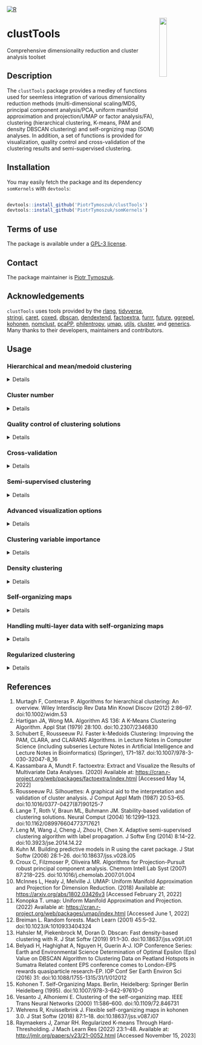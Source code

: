 [![R](https://github.com/PiotrTymoszuk/clustTools/actions/workflows/r.yml/badge.svg)](https://github.com/PiotrTymoszuk/clustTools/actions/workflows/r.yml)

<img src="https://github.com/PiotrTymoszuk/clustTools/assets/80723424/fcf39384-39f7-43f8-a396-b546a3218398" width="20%" height="20%" align = "right">

# clustTools
Comprehensive dimensionality reduction and cluster analysis toolset

## Description

The `clustTools` package provides a medley of functions used for seemless integration of various dimensionality reduction methods (multi-dimensional scaling/MDS, principal component analysis/PCA, uniform manifold approximation and projection/UMAP or factor analysis/FA), clustering (hierarchical clustering, K-means, PAM and density DBSCAN clustering) and self-orgnizing map (SOM) analyses. In addition, a set of functions is provided for visualization, quality control and cross-validation of the clustering results and semi-supervised clustering.

## Installation

You may easily fetch the package and its dependency `somKernels` with `devtools`: 

```r

devtools::install_github('PiotrTymoszuk/clustTools')
devtools::install_github('PiotrTymoszuk/somKernels')

```
## Terms of use

The package is available under a [GPL-3 license](https://github.com/PiotrTymoszuk/clustTools/blob/main/LICENSE).

## Contact

The package maintainer is [Piotr Tymoszuk](mailto:piotr.s.tymoszuk@gmail.com).

## Acknowledgements

`clustTools` uses tools provided by the [rlang](https://rlang.r-lib.org/), [tidyverse](https://www.tidyverse.org/), [stringi](https://stringi.gagolewski.com/), [caret](https://topepo.github.io/caret/), [coxed](https://cran.r-project.org/web/packages/coxed/index.html), [dbscan](https://cran.r-project.org/web/packages/dbscan/index.html), [dendextend](https://github.com/talgalili/dendextend), [factoextra](https://cran.r-project.org/web/packages/factoextra/index.html), [furrr](https://furrr.futureverse.org/), [future](https://future.futureverse.org/), [ggrepel](https://ggrepel.slowkow.com/), [kohonen](https://cran.r-project.org/web/packages/kohonen/index.html), [nomclust](https://cran.r-project.org/web/packages/nomclust/index.html), [pcaPP](https://github.com/cran/pcaPP), [philentropy](https://github.com/drostlab/philentropy), [umap](https://github.com/tkonopka/umap), [utils](https://stat.ethz.ch/R-manual/R-devel/library/utils/html/00Index.html), [cluster](https://cran.r-project.org/web/packages/cluster/index.html), and [generics](https://github.com/r-lib/generics). Many thanks to their developers, maintainers and contributors.


## Usage

### Hierarchical and mean/medoid clustering

<details>

`clustTools` represents a one-stop shop for construction, diagnostic and validation of clustering solutions, which are scattered between many excellent R packages. Let's take a look at its basic functionalities by semi-supervised clustering of the `biopsy` data set included in the R's `MASS` package. This portion of data stores results of a clinical study on breast lesion biopsies, which are classified as benign or malignant based on 9 morphological and cytological variables assessed by a pathologist on a 1 - 10 scale each. The `biopsy` data set will be split into a training and test portion. I'll use the training portion for choice of the best performing clustering algorithm and cluster number. The test portion will be used for the final validation of the clustering results. The algorithms of interest are Ward's hierarchical clustering (internally implemented by `stats`), kmeans (`stats` package) and PAM (partitioning around medoids, package `cluster`). 

```r

  ## data source, the loading order matters
  ## load MASS as the first package

  library(MASS)

  library(tidyverse)
  library(clustTools)
  library(somKernels)

  ## patchwork package for plot panels

  library(patchwork)

  ## the MASS biopsy data set.
  ## Including only complete cases in the analysis
  ## The ID is not unique, since multiple samples
  ## are available for the same patient, so I'm redefining it
  ## no scaling of the clustering features V1 - V9, they are
  ## on the same scale

  my_biopsy <- biopsy %>%
    filter(complete.cases(.)) %>%
    mutate(observation = paste0('obs_', 1:nrow(.)),
           ID = paste(observation, ID, sep = '_')) %>%
    as_tibble

```

```r

> my_biopsy
# A tibble: 683 × 12
   ID                V1    V2    V3    V4    V5    V6    V7    V8    V9 class     observation
   <chr>          <int> <int> <int> <int> <int> <int> <int> <int> <int> <fct>     <chr>      
 1 obs_1_1000025      5     1     1     1     2     1     3     1     1 benign    obs_1      
 2 obs_2_1002945      5     4     4     5     7    10     3     2     1 benign    obs_2      
 3 obs_3_1015425      3     1     1     1     2     2     3     1     1 benign    obs_3      
 4 obs_4_1016277      6     8     8     1     3     4     3     7     1 benign    obs_4      
 5 obs_5_1017023      4     1     1     3     2     1     3     1     1 benign    obs_5      
 6 obs_6_1017122      8    10    10     8     7    10     9     7     1 malignant obs_6      
 7 obs_7_1018099      1     1     1     1     2    10     3     1     1 benign    obs_7      
 8 obs_8_1018561      2     1     2     1     2     1     3     1     1 benign    obs_8      
 9 obs_9_1033078      2     1     1     1     2     1     1     1     5 benign    obs_9      
10 obs_10_1033078     4     2     1     1     2     1     2     1     1 benign    obs_10     
# … with 673 more rows
# ℹ Use `print(n = ...)` to see more rows

```

```r

  ## training portion: a random subset of 383 observations
  ## the rest will be used for validation ('hold-out')

  set.seed(1234)

  train_ids <- sample(1:nrow(my_biopsy),
                      size = 383,
                      replace = FALSE)

  biopsy_lst <-
    list(train = my_biopsy[train_ids, ],
         test = my_biopsy[-train_ids, ]) %>%
    map(column_to_rownames, 'ID') %>%
    map(select, starts_with('V'))

```
I'm checking first the clustering tendency of the training and test data subsets with the [Hopkins statistic](https://en.wikipedia.org/wiki/Hopkins_statistic) computed with the `get_clust_tendency()` function implemented in the package `factoextra`. Of note, Hopkins statistic ranges from 0 (completely homogenous distribution) to 1 (highly clustered distribution). Values around 0.5 indicate a random normal-like ditribution. With the Hopkins statistic values of approximately 0.7, the `biopsy` data set demonstrates a weak-to-moderate clustering tendency:

```r

biopsy_clust_tendency <- biopsy_lst %>% 
    map(get_clust_tendency, 
        n = 200)
```
```r
> biopsy_clust_tendency$train$hopkins_stat
[1] 0.7148951
> biopsy_clust_tendency$test$hopkins_stat
[1] 0.7307125
```

I'm using the `clustTools` functions `hcluster()` and `kcluster()` to cluster the training portion of the data set with hierarchical clusetring, kmeans and PAM. I'm also testing two distance measures: Euclidean and cosine. The initially guessed cluster number is set to `k = 2` as expected for the data set containing two types of samples. Importantly, those clustering functions take numeric data frames or matrices as the first argument and return objects of `clust_analysis` class, which can be, irrespective of the clustering algorithm, subjected to consistent quality control and validation.

```r

  clust_objects <- list()

  ## Ward's hierarchical clustering

  clust_objects$hcl_euclidean <-
    hcluster(data = biopsy_lst$train,
             distance_method = 'euclidean',
             k = 2,
             hc_method = 'ward.D2')

  clust_objects$hcl_cosine <-
    hcluster(data = biopsy_lst$train,
             distance_method = 'cosine',
             k = 2,
             hc_method = 'ward.D2')

  ## kmeans

  clust_objects$kmeans_euclidean <-
    kcluster(data = biopsy_lst$train,
             distance_method = 'euclidean',
             k = 2,
             clust_fun = 'kmeans')

  clust_objects$kmeans_cosine <-
    kcluster(data = biopsy_lst$train,
             distance_method = 'cosine',
             k = 2,
             clust_fun = 'kmeans')

  ## PAM

  clust_objects$pam_euclidean <-
    kcluster(data = biopsy_lst$train,
             distance_method = 'euclidean',
             k = 2,
             clust_fun = 'pam')

  clust_objects$pam_cosine <-
    kcluster(data = biopsy_lst$train,
             distance_method = 'cosine',
             k = 2,
             clust_fun = 'pam')

```

```r

> clust_objects$pam_cosine
Clustering analysis with PAM and cosine distance method.
Cluster assignment:
# A tibble: 383 × 2
   observation     clust_id
   <chr>           <fct>   
 1 obs_284_601265  1       
 2 obs_101_1167471 1       
 3 obs_623_1277792 1       
 4 obs_645_1339781 2       
 5 obs_400_1238948 2       
 6 obs_98_1166630  2       
 7 obs_103_1168736 2       
 8 obs_602_1042252 1       
 9 obs_326_806423  2       
10 obs_79_1137156  1       
# … with 373 more rows
# ℹ Use `print(n = ...)` to see more rows

```
The `clust_analysis` object bundles the clustering data (called by `model.frame()`), distance matrix (`dist()`), a data frame with the cluster assignment (`extract(type = 'assignment')`) and other internal elements allowing for re-fitting of the clustering structure:

```r

> head(model.frame(clust_objects$pam_cosine))
                V1 V2 V3 V4 V5 V6 V7 V8 V9
obs_284_601265  10  4  4  6  2 10  2  3  1
obs_101_1167471  4  1  2  1  2  1  3  1  1
obs_623_1277792  4  1  1  1  2  1  1  1  1
obs_645_1339781  1  1  1  1  2  1  2  1  1
obs_400_1238948  8  5  6  2  3 10  6  6  1
obs_98_1166630   7  5  6 10  5 10  7  9  4

> as.matrix(dist(clust_objects$pam_cosine))[1:5, 1:5]
                obs_284_601265 obs_101_1167471 obs_623_1277792 obs_645_1339781 obs_400_1238948
obs_284_601265      0.00000000      0.21342699      0.15789388       0.2976895      0.08462418
obs_101_1167471     0.21342699      0.00000000      0.06341419       0.1204068      0.15371658
obs_623_1277792     0.15789388      0.06341419      0.00000000       0.2049536      0.19244959
obs_645_1339781     0.29768946      0.12040679      0.20495361       0.0000000      0.18009751
obs_400_1238948     0.08462418      0.15371658      0.19244959       0.1800975      0.00000000

> extract(clust_objects$pam_cosine, type = 'assignment')
# A tibble: 383 × 2
   observation     clust_id
   <chr>           <fct>   
 1 obs_284_601265  1       
 2 obs_101_1167471 1       
 3 obs_623_1277792 1       
 4 obs_645_1339781 2       
 5 obs_400_1238948 2       
 6 obs_98_1166630  2       
 7 obs_103_1168736 2       
 8 obs_602_1042252 1       
 9 obs_326_806423  2       
10 obs_79_1137156  1       
# … with 373 more rows
# ℹ Use `print(n = ...)` to see more rows

```
</details>

### Cluster number

<details>

The package offers a visual helper for verifying the initial cluster number guess. By calling `plot(type = 'diagnostic')` for a `clust_analysis` object, plots of dendrograms (hierarchical clustering only), within-cluster sum of squares and mean silhouette statistic values for clustering structures with varying cluster numbers can retrieved. All plots generated with the package's tools are `ggplot` graphical objects and can be easily customized by the user:

```r

  ## plot(type = 'diagnostic') returns
  ## a list of diagnostic plots for determination
  ## of the optimal cluster number
  
  cl_number_plots <- clust_objects %>% 
    map(plot, 
        type = 'diagnostic') %>% 
    map(map, 
        ~.x + 
          theme(plot.tag.position = 'bottom'))

```

```r
## for hierarchical clustering dendrograms are available

> cl_number_plots$hcl_euclidean$dendrogram

```
![image](https://github.com/PiotrTymoszuk/clustTools/assets/80723424/b5086ac2-06fd-4256-948a-4dcba8367cc7)

```r
## within-cluster sum of squares and mean silhouette plots
## are generated for most algorithms

> cl_number_plots$pam_euclidean$wss + cl_number_plots$pam_euclidean$silhouette
```
![image](https://github.com/PiotrTymoszuk/clustTools/assets/80723424/c4fee14a-00d9-4062-b4ba-31bb9c662feb)

As indicated by the two main branches of the dendrogram, the bend of the within-cluster sum of square curve, and the peak of the mean [silhouette statistic](https://en.wikipedia.org/wiki/Silhouette_(clustering)), the two-cluster solution seem resonable.

</details>

### Quality control of clustering solutions

<details>

The package offers basically two numeric measures of cluster quality:

* [silhouette statistic](https://en.wikipedia.org/wiki/Silhouette_(clustering)), which gauges discrimination between the clusters

* _explained clustering variance_ defined as a ratio of the total between-cluster sum of squares to the total sum of squares. As such, explained clustering variance works in a similar way to R^2 or ANOVA's $\eta^2$ as a metric of explanatory performance

The `silhouette()` function computes silhouette values for each observation. Mean silhouette values for the whole object and particular clusters can be retrieved with the `summary()` method. Generally, silhouettes range from -1 to 1, with high values indicative of good separation of the given observation or cluster from other clusers. By contrast, negative silhouette widths suggest missclassified observations:

```r

> clust_objects$kmeans_cosine %>% 
+ silhouette %>% 
+ summary
# A tibble: 3 × 13
  clust_id     n n_negative perc_negative  mean    sd median   q025    q25   q75  q975    min   max
  <fct>    <int>      <int>         <dbl> <dbl> <dbl>  <dbl>  <dbl>  <dbl> <dbl> <dbl>  <dbl> <dbl>
1 global     383         37          9.66 0.357 0.251  0.313 -0.115 0.213  0.574 0.736 -0.202 0.764
2 1          165          0          0    0.567 0.172  0.638  0.219 0.433  0.697 0.756  0.156 0.764
3 2          218         37         17.0  0.198 0.171  0.219 -0.135 0.0717 0.302 0.482 -0.202 0.522

```
For kmeans clustering of the `biopsy` training subset with cosine distance, low mean silhouette for the second large cluster indicate a possibly poor distinctness. This may be investigated in a plot in more details:

```r
> clust_objects$kmeans_cosine %>% 
+ silhouette %>% 
+ plot
```
![image](https://github.com/PiotrTymoszuk/clustTools/assets/80723424/22525c18-e5ad-4a05-b449-b62031868e2e)

In particular, 18% of the cluster 2 observations had negative silhouette values, which indicates that they are most likely placed in a wrong cluster. 

Let's compare mean silhouettes and clusetring variances for different clustering solutions. The later can be computed for `clust_analysis` objects by calling `var()` with the `frac_var` element of the result storing the fraction of explained clustering variance which concerns us most.

```r
  ## mean silhouettes
  
  cl_silhouettes <- clust_objects %>% 
    map(silhouette) %>% 
    map_dfr(summary) %>% 
    filter(clust_id == 'global') %>% 
    mutate(clustering_algorithm = names(clust_objects)) %>% 
    relocate(clustering_algorithm)
  
  ## explained clustering variances
  
  cl_variances <- clust_objects %>% 
    map(var) %>% 
    map_dbl(~.x$frac_var)

```
In the `biopsy` data set, Euclidean distance yields a generally better separation between the clusters than the cosine metics as unequivocally demonstrated by mean silhouette value. The PAM/Euclidean solution has the lowest count of potentially misclassified observations with negative silhouette widths.

```r
> cl_silhouettes
# A tibble: 6 × 14
  clustering_algorithm clust_id     n n_negative perc_negative  mean    sd median    q025   q25   q75  q975     min   max
  <chr>                <fct>    <int>      <int>         <dbl> <dbl> <dbl>  <dbl>   <dbl> <dbl> <dbl> <dbl>   <dbl> <dbl>
1 hcl_euclidean        global     383         25          6.53 0.567 0.317  0.747 -0.253  0.339 0.816 0.849 -0.602  0.849
2 hcl_cosine           global     383         65         17.0  0.318 0.323  0.298 -0.356  0.136 0.592 0.784 -0.521  0.805
3 kmeans_euclidean     global     383         17          4.44 0.583 0.282  0.748 -0.106  0.365 0.810 0.843 -0.291  0.843
4 kmeans_cosine        global     383         37          9.66 0.357 0.251  0.313 -0.115  0.213 0.574 0.736 -0.202  0.764
5 pam_euclidean        global     383          6          1.57 0.588 0.252  0.738  0.0642 0.372 0.795 0.825 -0.120  0.825
6 pam_cosine           global     383         11          2.87 0.359 0.202  0.332 -0.0143 0.248 0.524 0.676 -0.0963 0.695

```

In turn, kmeans with Euclidean distance provides the most informative clustering procedure as demonstrated by the highest explained clustering variance:

```r
>   cl_variances
   hcl_euclidean       hcl_cosine kmeans_euclidean    kmeans_cosine    pam_euclidean       pam_cosine 
       0.8082272        0.2898587        0.8303221        0.3172726        0.8173912        0.2914502 
```

The `clustTools` package offers also a rich set of visual diagnostic tools. Heat maps generated with `plot(type = 'heat_map')` and `cross_distance() %>% plot(type = 'mean')` are useful at assessing distinctness of the clusters. Let's check them out for the PAM algorithm - eye-balling of the plots confirms the poor separation between the clusters by PAM/cosine:

```r
 ## distance heat maps

 pam_heat_maps <- clust_objects[c("pam_euclidean", "pam_cosine")] %>% 
    map(plot, type = 'heat_map') %>% 
    map(~.x + 
          theme(plot.tag = element_blank(), 
                axis.text = element_blank(), 
                axis.text.x = element_blank(), 
                axis.ticks = element_blank(), 
                axis.line = element_blank(),
                legend.position = 'bottom'))
```

```r
> pam_heat_maps$pam_euclidean + pam_heat_maps$pam_cosine

```
![image](https://github.com/PiotrTymoszuk/clustTools/assets/80723424/ea7c2f76-8f8a-4970-9803-2d89d826a4d4)

```r

 pam_mean_heat_maps <- clust_objects[c("pam_euclidean", "pam_cosine")] %>% 
    map(cross_distance) %>% 
    map(plot, type = 'mean') %>% 
    map(~.x + theme(legend.position = 'bottom'))
    
```

![image](https://github.com/PiotrTymoszuk/clustTools/assets/80723424/9e55beb1-49f0-4eba-993e-84657e210bfb)
  
</details>

### Cross-validation

<details>

Unsupervised clustering objects resemble multi-parameter classification machine learning models in multiple aspects. By principle, they can be cross-validated just like any other machine learning model. In brief, in each cross-validation fold, the training portion is used for fitting of the clustering structure with the same algorithm as the parent clustering solution. The test portion of the fold is used for calculation of numeric stats and assessment of cluster assignment accuracy as compared with the parental clustering solution. Such approach has few advantages as compared with computation of numeric statistics only for the training data subset. for instance it is more robust at handling atypical observations and assessment of over-fitting. 
The default method of assignment of the test portion observations to the clusters is the so-called k-nearest neighbor (kNN) label propagation. This prediction algorithm is resonably fast and agnostic to the clustering procedure. 

Here, I'll cross-validate the `biopsy` clustering objects generated with the best performing Euclidean distance. This is accomplished with the `cv()` function, which returns out-of-fold predictions, numeric statistics for the folds along with means and confidence intervals of cluster assignment accuracy, classification error, explained clustering variance and mean silhouette. The means of statistics across all folds can be retrieved from the `cv()` output by calling `summary()`:

```r

  euclidean_cv_stats <- 
    clust_objects[c("hcl_euclidean", "kmeans_euclidean", "pam_euclidean")] %>% 
    map(cv) %>% 
    map(summary)

```

```r

> euclidean_cv_stats %>% 
+ map(select, ends_with('mean'))
$hcl_euclidean
# A tibble: 1 × 4
  accuracy_mean error_mean frac_var_mean sil_width_mean
          <dbl>      <dbl>         <dbl>          <dbl>
1         0.763      0.237         0.805          0.586

$kmeans_euclidean
# A tibble: 1 × 4
  accuracy_mean error_mean frac_var_mean sil_width_mean
          <dbl>      <dbl>         <dbl>          <dbl>
1         0.395      0.605         0.813          0.588

$pam_euclidean
# A tibble: 1 × 4
  accuracy_mean error_mean frac_var_mean sil_width_mean
          <dbl>      <dbl>         <dbl>          <dbl>
1         0.790      0.210         0.801          0.586

```

In case of kmeans clustering and other algorithms with stochastic determination of the initial cluster centers, the accuracy and classification error are expected to be poor. Still, we can use fractions of explained variations (`frac_var`) and mean silhouette widths (`sil_width`), to compare the clustering procedures. While all of them have similar discriminatory power, the kmeans/Euclidean colution displays the largest fraction of explained variance.
  
</details>

### Semi-supervised clustering

<details>

As for cross-validation, there's a possibility to apply the kNN label propagation algorithm for prediction of the cluster assignment in a hold-out subset or external validation data set. Here we'll predict the cluster assignment defined by the kmeans/Euclidean clustering in the training portion for the test subset of the `biopsy` data set and check quality of the cluster assignment with explained clustering variance and silhouette width. 
The prediction is done with the `predict()` function, which takes a clustering analysis object as the first argument and a numeric data frame or matrix as `newdata`; the `type` argument is set to 'propagation' for the kNN procedure. The output is an instance of `clust_analysis` class, which allows for a direct comparison of the training and test data clustering.

```r

  ## predictions for KMEANS/Euclidean
  
  kmeans_clusters <- list()
  
  kmeans_clusters$training <- clust_objects$kmeans_euclidean
  
  kmeans_clusters$test <- 
    predict(clust_objects$kmeans_euclidean, 
            newdata = biopsy_lst$test, 
            type = 'propagation')

```

Let's compare explained variances and mean silhouette witdths of the training clustering and predictions: 

```r

  ## explained variance and silhouette width
  
  kmeans_variance <- kmeans_clusters %>% 
    map(var) %>% 
    map_dbl(~.x$frac_var)
  
  kmeans_silhouette <- kmeans_clusters %>% 
    map(silhouette) %>% 
    map(summary)

```
```r
>   kmeans_variance
 training      test 
0.8303221 0.8385571

>   kmeans_silhouette
$training
# A tibble: 3 × 13
  clust_id     n n_negative perc_negative  mean    sd median   q025   q25   q75  q975    min   max
  <fct>    <int>      <int>         <dbl> <dbl> <dbl>  <dbl>  <dbl> <dbl> <dbl> <dbl>  <dbl> <dbl>
1 global     383         17          4.44 0.583 0.282  0.748 -0.106 0.365 0.810 0.843 -0.291 0.843
2 1          249          0          0    0.764 0.102  0.805  0.443 0.750 0.819 0.843  0.282 0.843
3 2          134         17         12.7  0.248 0.184  0.297 -0.182 0.166 0.388 0.465 -0.291 0.473

$test
# A tibble: 3 × 13
  clust_id     n n_negative perc_negative  mean    sd median    q025   q25   q75  q975    min   max
  <fct>    <int>      <int>         <dbl> <dbl> <dbl>  <dbl>   <dbl> <dbl> <dbl> <dbl>  <dbl> <dbl>
1 global     300          5          1.67 0.608 0.262  0.771  0.0694 0.391 0.815 0.849 -0.230 0.849
2 1          198          0          0    0.774 0.104  0.806  0.415  0.775 0.822 0.849  0.195 0.849
3 2          102          5          4.90 0.287 0.156  0.311 -0.141  0.192 0.402 0.480 -0.230 0.500

```

The cluster prediction in the test portion of the `biopsy` data set seems to be equally informative as in the parental clustering solution. Moreover, the discriminatory performance measured by silhouettes is even marginally better for the test data than for the training subset. The distinctess of the clusters can be assessed by heat maps of pairwise distances between observations:

```r

kmeans_heat_maps <- kmeans_clusters %>% 
    map(plot, type = 'heat_map') %>% 
    map(~.x + 
          theme(legend.position = 'bottom', 
                plot.tag = element_blank(), 
                axis.text = element_blank(), 
                axis.text.x = element_blank(), 
                axis.ticks = element_blank(), 
                axis.line = element_blank())) %>% 
    map2(., c('Biopsy: training', 'Biopsy: test'), 
         ~.x + labs(title = .y))

```

```r

> kmeans_heat_maps$training + kmeans_heat_maps$test

```
![image](https://github.com/PiotrTymoszuk/clustTools/assets/80723424/e9725bda-1939-4a0a-85a9-7168b56e3200)

By calling `cross_distance()` for the training and test data clustering structures, we can also assess how the training and test clusters relate to each other:

```r
kmeans_cross_dists <- 
    cross_distance(kmeans_clusters$training, 
                   kmeans_clusters$test)

```

```r
> kmeans_cross_dists %>% 
+ plot(type ='mean')
```
![image](https://github.com/PiotrTymoszuk/clustTools/assets/80723424/4d0a1091-bb61-4e0e-bd22-d7b28e80dfa6)

Finally, let's compare the distribution of malignant and benign samples between the clusters. This analysis reveals, that nearly all benign samples were assigned to the cluster 1 and malignant samples were located in the cluster 2:

```r

  ## retrieving the cluster assignments
  
  kmeans_clust_assign <- kmeans_clusters %>% 
    map(extract, 'assignment') %>% 
    map(mutate, ID = observation)
  
  ## joining with the biopsy data
  
  kmeans_clust_assign <- kmeans_clust_assign %>% 
    map(left_join, 
        my_biopsy[c('ID', 'class')], 
        by = 'ID')
  
  ## counting benign and malignant samples in the clusters
  
  kmeans_clust_counts <- kmeans_clust_assign %>% 
    map(count, clust_id, class)

```
```r
> kmeans_clust_counts
$training
# A tibble: 4 × 3
  clust_id class         n
  <fct>    <fct>     <int>
1 1        benign      240
2 1        malignant     9
3 2        benign        7
4 2        malignant   127

$test
# A tibble: 4 × 3
  clust_id class         n
  <fct>    <fct>     <int>
1 1        benign      193
2 1        malignant     5
3 2        benign        4
4 2        malignant    98

```
We can corroborate it further by computing accuracy, Cohen's kappa and receiver-operating characteristic with `multiClassSummary()` provided by the `caret` package:

```r
  ## kappa and ROC: I'm using `multiClassSummary()`
  ## which takes a data frame with the `obs` and `pred`
  ## variables storing the observed and predicted outcome, respectively
  
  library(caret)
  
  kmeans_clust_assign <- kmeans_clust_assign %>% 
    map(mutate, 
        obs = class, 
        pred = car::recode(clust_id, 
                           "'1' = 'benign'; '2' = 'malignant'"), 
        pred = factor(pred, c('benign', 'malignant')))
  
  kmeans_roc_stats <- kmeans_clust_assign %>% 
    map(select, obs, pred) %>% 
    map(as.data.frame) %>% 
    map(multiClassSummary, 
        lev = c('benign', 'malignant'))
```
The kmeans/Euclidean clustering of the `biopsy` data set allows an excellent discrimination of the malignant and benign breast biopsy samples:

```r

>  kmeans_roc_stats
$training
         Accuracy             Kappa                F1       Sensitivity       Specificity    Pos_Pred_Value    Neg_Pred_Value 
        0.9582245         0.9084854         0.9677419         0.9716599         0.9338235         0.9638554         0.9477612 
        Precision            Recall    Detection_Rate Balanced_Accuracy 
        0.9638554         0.9716599         0.6266319         0.9527417 

$test
         Accuracy             Kappa                F1       Sensitivity       Specificity    Pos_Pred_Value    Neg_Pred_Value 
        0.9700000         0.9333136         0.9772152         0.9796954         0.9514563         0.9747475         0.9607843 
        Precision            Recall    Detection_Rate Balanced_Accuracy 
        0.9747475         0.9796954         0.6433333         0.9655759 

```
  
</details>

### Advanced visualization options

<details>

Visualization of a clustering structure with help of dimensionality reduction methods has a long tradition. By calling `plot(type = 'components')` for a clustering analysis objects, the `clustTools` package generates a scatter plot of observations's scores associated with the first two dimensions of prlincipal component analysis (PCA), multi-dimensional scaling (MDS) or Uniform Manifold Approximation and Projection (UMAP). By default, the dimensionality reduction is done for the distance matrix. By specifying `with = 'data'`, the user can request it for the genuine data set.

```r

 ## plots of MDS of the distance matrix, as an alternative 
  ## of distance heat map
  
  kmeans_mds_dist <- kmeans_clusters %>% 
    map(plot,
        type = 'components', 
        red_fun = 'mds') %>% 
    map(~.x + 
          theme(plot.tag = element_blank(), 
                legend.position = 'bottom'))

```
```r
> kmeans_mds_dist$training + kmeans_mds_dist$test
```

![image](https://github.com/PiotrTymoszuk/clustTools/assets/80723424/501958ae-017c-41b4-a1c1-fcd1d51535b0)

```r

  ## UMAP of the data set
  
  kmeans_umap_data <- kmeans_clusters %>% 
    map(plot, 
        type = 'components', 
        red_fun = 'umap',
        with = 'data') %>% 
    map(~.x + 
          theme(plot.tag = element_blank(), 
                legend.position = 'bottom'))

```
```r
> kmeans_umap_data$training + kmeans_umap_data$test
```
![image](https://github.com/PiotrTymoszuk/clustTools/assets/80723424/d105f4b6-8f66-4421-bbc4-8705ef513d2f)

By calling `plot_clust_hm()` for a clustering analysis object, a heat map representation of the clustering features is plotted. The color scale may be easily customized e.g. with ggplot's `scale_fill_gradient2()`:

```r
## heat maps of clustering features
    
  kmeans_hm_variables <- kmeans_clusters %>% 
    map(plot_clust_hm) %>% 
    map(~.x + 
          scale_fill_gradient2(low = 'steelblue', 
                               mid = 'black', 
                               high = 'firebrick', 
                               midpoint = 5.5, 
                               limits = c(1, 10)) + 
          theme(axis.text.x = element_blank(), 
                axis.ticks.x = element_blank(), 
                axis.line.x = element_blank(), 
                legend.position = 'bottom')) %>% 
    map2(., c('Biopsy: training', 'Biopsy: test'), 
         ~.x + labs(title = .y))
```
```r
> kmeans_hm_variables$training + kmeans_hm_variables$test
```
![image](https://github.com/PiotrTymoszuk/clustTools/assets/80723424/12709b76-99eb-4106-8afb-0ed8caad70c2)
  
</details>

### Clustering variable importance

<details>
Permutation variable importance as proposed by Breiman for machine learning algorithms can be applied directly to clustering analyses. The principle is quite simple: we're comparing quality of the genuine clustering structure with a clustering object fitted to the data set with one of the variables reshuffled by random. This procedure is repeated for all clusetring features and may run in several iterations to exclude random unexpected results. In `clustTools`, permutation variable importance is computed with the `impact()` function for explained clustering variance as the loss function, i.e. the metric used to compare the input and reshuffled clustering structure. Of importance, this procedue can be done only for clustering objects fitted to the training data set and not for predictions. The computation in multiple iterations can be accelerated by launching he function in parallel. The results can be visualized by calling `plot()` and their wrap-up retrieved by `summary()`:

```r

kmeans_variable_importance <-
    impact(kmeans_clusters$training,
           n_iter = 50,
           .parallel = TRUE)

```
```r
> summary(kmeans_variable_importance)
# A tibble: 9 × 9
  variable   mean      sd median    q25    q75     min    max n_iter
  <chr>     <dbl>   <dbl>  <dbl>  <dbl>  <dbl>   <dbl>  <dbl>  <int>
1 V1       0.0507 0.00502 0.0501 0.0481 0.0539 0.0386  0.0600     50
2 V2       0.0749 0.00897 0.0735 0.0700 0.0809 0.0468  0.0964     50
3 V3       0.0596 0.00790 0.0589 0.0538 0.0644 0.0461  0.0811     50
4 V4       0.0555 0.00867 0.0546 0.0490 0.0616 0.0333  0.0736     50
5 V5       0.0290 0.00567 0.0283 0.0257 0.0327 0.0156  0.0440     50
6 V6       0.157  0.00880 0.157  0.151  0.163  0.134   0.174      50
7 V7       0.0404 0.00516 0.0402 0.0365 0.0441 0.0307  0.0514     50
8 V8       0.0857 0.0107  0.0842 0.0785 0.0920 0.0621  0.109      50
9 V9       0.0166 0.00723 0.0154 0.0124 0.0219 0.00289 0.0339     50
```

```r
> plot(kmeans_variable_importance)
```
![image](https://github.com/PiotrTymoszuk/clustTools/assets/80723424/2225235a-26df-4c8b-a4bf-3f6d4feddb25)

As inferred from the summary table and the plot, `V6` is by far the most influential clustering variable.

</details>

### Density clustering

<details>

Density clustering is implemented in the `clustTools` package by the DBSCAN algorithm. While its applicability to high dimension data is limited, it can robustly cope with data subjected previously to dimensionality reduction e.g. with PCA or UMAP. To streamline the reduction - clustering workflow, nearly all clustering functions of the package can be coupled with the `reduce_data()` tool. In the following example, we'll subject the `biopsy` data set to UMAP and subsequently cluster the UMAP score layout with DBSCAN. Unlike for hierarchical clustering or mean/medoid clustering, the user does not have to specify the cluster number. The clustering behavior is controlled by the `eps` parameter defining the distance threshold for noise observations and `minPts` specifying the size of the nearest neighborhood:

```r

  ## generating UMAP layouts for the training and test
  ## portion of the data set

  biopsy_density <- biopsy_lst %>%
    map(reduce_data,
        distance_method = 'manhattan',
        kdim = 2,
        red_fun = 'umap', 
        random_state = 1234)

  ## clustering the training subset
  ## eps is a pure guess to begin with

  biopsy_dbscan <- list()

  biopsy_dbscan$training <-
    dbscan_cluster(data = biopsy_density$train,
                   distance_method = 'manhattan', 
                   eps = 1,
                   minPts = 7)

```
In a similar manner to hierarchical or kmeans clustering, the function `plot(type = 'diagnostic')` may be employed for setting the optimal `eps` value. Following the logics of Belyadi and colleagues, noisy observations tend towards rapidly expanding k-nearest neighbor distance. Hence the optimal `eps` threshold should be placed just below the steep increase of the nearest neighbor distance plot. With `eps = 1`, we set the threshold obviously too high:

```r
> plot(biopsy_dbscan$training)
$knn_dist
```
![image](https://github.com/PiotrTymoszuk/clustTools/assets/80723424/0f1ecd4a-1364-4da5-b71c-03c07ae36ab4)


`eps` value of 0.7 seems to do the job

```r
  biopsy_dbscan$training <-
    dbscan_cluster(data = biopsy_density$train,
                   distance_method = 'manhattan', 
                   eps = 0.7,
                   minPts = 7)

```

```r
> plot(biopsy_dbscan$training)
$knn_dist
```
![image](https://github.com/PiotrTymoszuk/clustTools/assets/80723424/175191fb-039e-4599-8299-23f36f1c2b27)

Numeric statistics, cross-validation and semi-supervised clustering are accomplished in the usual way. Let's check the cluster predictions for the test portion of the `biopsy` data set:

```r
 ## predictions

  biopsy_dbscan$test <-
    predict(biopsy_dbscan$training,
            newdata = biopsy_density$test,
            type = 'propagation')

  ## clustering variance and silhouette width

  biopsy_dbscan_variance <- biopsy_dbscan %>%
    map(var) %>%
    map_dbl(~.x$frac_var)

  biopsy_dbscan_silhouette <- biopsy_dbscan %>%
    map(silhouette) %>%
    map(summary)

```

```r
>   biopsy_dbscan_variance
 training      test 
0.9922007 0.2608777

>   biopsy_dbscan_silhouette 
$training
# A tibble: 5 × 13
  clust_id     n n_negative perc_negative   mean       sd median   q025    q25   q75  q975    min   max
  <fct>    <int>      <int>         <dbl>  <dbl>    <dbl>  <dbl>  <dbl>  <dbl> <dbl> <dbl>  <dbl> <dbl>
1 global     383         62          16.2 0.481   0.482    0.660 -0.507  0.236 0.938 0.959 -0.911 0.960
2 0            1          0           0   0      NA        0      0      0     0     0      0     0    
3 1          122          0           0   0.947   0.00912  0.947  0.928  0.939 0.955 0.960  0.926 0.960
4 2          177         62          35.0 0.0448  0.360    0.148 -0.583 -0.391 0.364 0.419 -0.911 0.420
5 3           83          0           0   0.733   0.0662   0.763  0.594  0.675 0.783 0.806  0.564 0.807

$test
# A tibble: 5 × 13
  clust_id     n n_negative perc_negative     mean      sd median   q025    q25    q75   q975     min      max
  <fct>    <int>      <int>         <dbl>    <dbl>   <dbl>  <dbl>  <dbl>  <dbl>  <dbl>  <dbl>   <dbl>    <dbl>
1 global     300        146          48.7   0.0143  0.479   0.262 -0.730 -0.427  0.439  0.855  -0.785    0.885
2 0            0          0         NaN   NaN      NA      NA     NA     NA     NA     NA     Inf     -Inf    
3 1           13          0           0     0.843   0.0643  0.882  0.705  0.806  0.883  0.885   0.666    0.885
4 2          146        146         100    -0.453   0.159  -0.442 -0.759 -0.578 -0.325 -0.223  -0.785   -0.216
5 3          141          0           0     0.422   0.0751  0.430  0.262  0.380  0.461  0.529   0.228    0.529
```

Interestingly, the UMAP - DBSCAN procedure overfits massively as demonstrated by the huge differences in clustering variances and mean silhouettes between the training and test data set. The failure of the clustering solution to predict the test subset assignment is also obvius, when the UMAP layout is visualized in a scatter plot. To this end we'll call `plot(type = 'data')`, which plots the first two variables of the clustering data set - in this case the first two UMAP dimensions.

```r

  biopsy_dbscan_umap_layout <- biopsy_dbscan %>%
    map(plot, 
        type = 'data') %>% 
    map(~.x + 
          theme(plot.tag = element_blank(), 
                legend.position = 'bottom'))

```
```r
> biopsy_dbscan_umap_layout$training + biopsy_dbscan_umap_layout$test
```

![image](https://github.com/PiotrTymoszuk/clustTools/assets/80723424/55ee42a3-d0d6-41f1-b173-07afb3fb1c64)

</details>

### Self-organizing maps

<details>
Self-organizing maps or SOM represent a Swiss army knife for dimensionality reduction and clustering. The algorithm based on the neural network principle was proposed by Teuvo Kohonen and implemented in R by the excellent package `kohonen` by Wehrens and colleagues. The output of the SOM algorithm is a set of vectors, so called 'codebook vectors' storing positions of SOM nodes (called also 'winning units') and, hence, a simplified, 'reduced' form of the input data set. As proposed by Juha Vesanto some 20 years ago, the matrix of distances between the codebook vectors, so called 'U matrix' may be tackled by traditional unsupervised clustering algorithms such as hierarchical or kmeans clustering. From my own experience, such combined SOM - unsupervised clustering procedure is especially useful at handling high dimension data such as gene expression matrices of flow cytometry measurmenents. 

The `clustTool` package integrates the SOM concept, SOM tools provided by the `kohonen` package and unsupervised clustering functions in a comprehensive workflow. In the current example, I'll use the combined SOM - PAM clustering to classify Italian wines listed in the UCI's `wines` data set based on their physical and chemical properties. The preprocessing will include elimination of non-variant features and normalization with median centering of the clustering variables (function `center_data()` from the `clustTools` package). The training subset will consist of 100 randomly selected observations, and will be used for tuning of the clustering algorithm. The test portion will be used solely for validation of the clustering structure.

```r
  ## kohonen will be used for diagnostic plots
  ## and as the data source
  ##
  ## the library order matters!

  library(kohonen)

  library(tidyverse)
  library(clustTools)
  library(somKernels)
  library(caret)

  ## patchwork for stitching the plots

  library(patchwork)

  ## the wines dataset pre-processing: elimination of invariant features
  ## (low variance to mean ratio) and median centering

  data("wines")

  my_wines <- wines %>%
    as.data.frame %>%
    mutate(ID = paste0('wine_', 1:nrow(.))) %>%
    column_to_rownames('ID')

  distr_stats <- my_wines %>%
    map_dfr(~tibble(variance = var(.x),
                    mean = mean(.x),
                    var_mean_ratio = var(.x)/mean(.x))) %>%
    mutate(variable = names(my_wines)) %>%
    relocate(variable)

  top_variant_features <- distr_stats %>%
    filter(var_mean_ratio > 0.1) %>%
    .$variable

  my_wines <- my_wines %>%
    select(all_of(top_variant_features)) %>%
    center_data('median')

  ## appending the parental data frame with wine classification
  ## it will be used for the final validation of the results

  my_wines <- my_wines %>%
    mutate(vintage = vintages)

  ## training: 100 randomly chosen observations
  ## the rest used for validation#
  ## created with caret's createDataPartition() to keep
  ## the vintage distribution

  set.seed(12345)

  train_ids <- createDataPartition(my_wines$vintage, p = 100/177)[[1]]

  wine_lst <-
    list(train = my_wines[train_ids, ],
         test = my_wines[-train_ids, ]) %>%
    map(select, -vintage)

```

As before, we're checking the clustering tendency with Hopkins statistic using `get_clust_tendency()`. With the statistic values in the 0.65 - 0.7 range, only weak clustering tendency of both training and test data subsets can be inferred. 

```r
clust_tendency <- wine_lst %>%
    map(get_clust_tendency,
        n = 60)
```
```r
> clust_tendency$train$hopkins_stat
[1] 0.6983034
> clust_tendency$test$hopkins_stat
[1] 0.6566695
```
We are constructing three SOM-clusetring objects employing $5 \times 4$ hexagonal SOM grids to generate U matrices with Euclidean, Manhattan and cosine distances. The U-matrices will be subsequently clustered with the PAM procedure with 3 clusters as an intial guess. The construction step is accomplished by the `combi_cluster()` function returning a `combi_analysis` object. As we'll see in a moment, `combi_analysis` objects share the same quality control, validation, prediction, visualization and variable importance framework with other clustering analyses done with the `clustTools` package.

```r

algos <- list()

  algos$som_pam_euclidean <-
    combi_cluster(data = wine_lst$train,
                  distance_som = 'euclidean',
                  xdim = 5,
                  ydim = 4,
                  topo = 'hexagonal',
                  neighbourhood.fct = 'gaussian',
                  toroidal = FALSE,
                  rlen = 2000,
                  node_clust_fun = kcluster,
                  k = 3,
                  clust_fun = 'pam')

  algos$som_pam_manhattan <-
    combi_cluster(data = wine_lst$train,
                  distance_som = 'manhattan',
                  xdim = 5,
                  ydim = 4,
                  topo = 'hexagonal',
                  neighbourhood.fct = 'gaussian',
                  toroidal = FALSE,
                  rlen = 2000,
                  node_clust_fun = kcluster,
                  k = 3,
                  clust_fun = 'pam')

  algos$som_pam_cosine <-
    combi_cluster(data = wine_lst$train,
                  distance_som = 'cosine',
                  xdim = 5,
                  ydim = 4,
                  topo = 'hexagonal',
                  neighbourhood.fct = 'gaussian',
                  toroidal = FALSE,
                  rlen = 2000,
                  node_clust_fun = kcluster,
                  k = 3,
                  clust_fun = 'pam')

```
The first step of quality control is to check if the SOM converged. This can be easily done by plotting mean distances of the observations to the SOM node as a function of algorithm iterations. A substantial reduction of the distance followed by a plateau suggests convergence of the algorithm. Such distance plots are generated by `plot(type = 'training')`. As presented in the graphic below, SOM with all of Euclidean, Manhattan and cosine distances converged within 2000 iterations of the algorithm. If this is not the case, you may consider increasing the `rlen` parameter values in the `combi_cluster()` function.

```r

  ## the training plots are stored by the 'observation' element
  ## there are warnings generated that the training plots can not be generated
  ## for SOM nodes, but you can ignore them
  ##
  ## The plot() function returns a list of ggplot pbjects
  ## which are easy to customize by the user

  som_convergence_plots <- algos %>%
    map(plot, type = 'training') %>%
    map(~.x$observation +
          theme(plot.tag = element_blank(),
                legend.position = 'none')) %>%
    map2(., c('SOM/HCL, Euclidean distance',
              'SOM/HCL, Manhattan distance',
              'SOM/HCL, cosine distance'),
         ~.x +
           labs(title = .y,
                subtitle = 'SOM training convergence'))

```
```r
  som_convergence_plots$som_pam_euclidean +
    som_convergence_plots$som_pam_manhattan +
    som_convergence_plots$som_pam_cosine +
    plot_layout(ncol = 2)
```

![image](https://github.com/PiotrTymoszuk/clustTools/assets/80723424/5a86e00c-af71-42a1-8456-b973e79ba50d)

In the next step, we're verifying, if our cluster number guess holds by comparing mean slhouette widths for clustering of the SOM nodes with varying cluster numbers. This can be done by calling `plot(type = 'diagnostic')` for a `combi_analysis` object. As for the remaining clustering analysis types, this function returns a list of diagnostic plots for the observation clustering by SOM (element 'observation') and for the SOM node clustering by PAM (element 'node' of the list). For deetrmination of the cluster number for node clustering, the node diagnostic plots are needed.

```r
 node_cluster_number_plots <- algos %>%
    map(plot, type = 'diagnostic') %>%
    map(~.x$node$silhouette +
          theme(plot.tag = element_blank())) %>%
    map2(., c('SOM/HCL, Euclidean distance',
              'SOM/HCL, Manhattan distance',
              'SOM/HCL, cosine distance'),
         ~.x +
           scale_y_continuous(limits = c(0, 0.65)) +
           labs(title = .y,
                subtitle = 'SOM node clustering'))
```

```r
node_cluster_number_plots$som_pam_euclidean +
    node_cluster_number_plots$som_pam_manhattan +
    node_cluster_number_plots$som_pam_cosine +
    plot_layout(ncol = 2)
```
![image](https://github.com/PiotrTymoszuk/clustTools/assets/80723424/0bf99fe0-d3a7-4292-9151-3d3290918020)

In the graphic panel above, the red dashed lines indicate the guessed number of clusters and the blue ones represent the optimal cluster number based on the peak of the silhouette statistic. With the cosine distance, our cluster number guess seems to be resonable. In turn, k = 2 clusters will likely work better for the clustering solutions with Euclidean and Manhattan distances. 

In order to select the algorithm with the largest explanatory value and the best separation between the clusters, we'll compare the explained clustering variance and mean silhouette statistic in 5-fold cross-validation. Generally, cross-validation for `combi_analysis` objects is performed in a similar way as for 'simple' clustering analyses, by calling the `cv()` function. Yet, because SOM is principally a neuronal network, we can use this trained structure to predict the node assignment for new data. Hence, we'll set the `type` argument to `'som'`:

```r
  ## SOM prediction method is recommended

  algos_cv <- algos %>%
    map(cv, type = 'som') %>%
    map(summary) %>%
    map(select, ends_with('mean'))
```
```r
> algos_cv
$som_pam_euclidean
# A tibble: 1 × 4
  accuracy_mean error_mean frac_var_mean sil_width_mean
          <dbl>      <dbl>         <dbl>          <dbl>
1         0.402      0.598         0.561          0.247

$som_pam_manhattan
# A tibble: 1 × 4
  accuracy_mean error_mean frac_var_mean sil_width_mean
          <dbl>      <dbl>         <dbl>          <dbl>
1         0.116      0.884         0.630          0.289

$som_pam_cosine
# A tibble: 1 × 4
  accuracy_mean error_mean frac_var_mean sil_width_mean
          <dbl>      <dbl>         <dbl>          <dbl>
1        0.0591      0.941         0.708          0.440

```
Similar to other clustering algorithms using an intial random placement of cluster centers or nodes, there's little concordance of the cluster assignment between the genuine clustering structure and the cluster assignment in the cross-validation folds. This results in a poor accuracy and large classification error. Still, the explained clustering variance and mean silhouette width may be used to compare the algorithms. In such comparison, the SOM/PAM/cosine procedure is characterized by the largest fraction of explained variance and the best cluster separation measured by silhouette width. 

The SOM/PAM/cosine clustering solution will be subsequently used to for semi-supervised clustering of the test portion of the `wines` data set. As above, the prediction will be done with the trained SOM network with `predict(type = 'som')`:

```r

  ## working with the best performing SOM/PAM/cosine algorithm

  cosine_clusters <- list()

  cosine_clusters$train <- algos$som_pam_cosine

  ## prediction of the cluster assignment for the test
  ## subset of the wines data set. Using the recommended
  ## SOM prediction method

  cosine_clusters$test <- predict(cosine_clusters$train,
                                  newdata = wine_lst$test,
                                  type = 'som')

```
The `predict()` function applied to `combi_analysis` objects returns `clust_analysis` objects, for which clustering variance, silhouette and plots can be retrieved as presented before for 'simple' hierarchical, kmeans and PAM clustering. 
For instance, the cluster structures for the training and test subsets display quite comparable clustering variances and mean silhouette values, as well as the numbers of potentially misclassified observations with negative silhouette values:

```r
  ## comparison of variances and silhouette widths
  ## in the training and test data portions

  cosine_variance <- cosine_clusters %>%
    map(var) %>%
    map_dbl(~.x$frac_var)

  cosine_silhouettes <- cosine_clusters %>%
    map(silhouette) %>%
    map(summary)
```

```r
> cosine_variance
    train      test 
0.6981659 0.7477879

> cosine_silhouettes
$train
# A tibble: 4 × 13
  clust_id     n n_negative perc_negative  mean    sd median    q025   q25   q75  q975    min   max
  <fct>    <int>      <int>         <dbl> <dbl> <dbl>  <dbl>   <dbl> <dbl> <dbl> <dbl>  <dbl> <dbl>
1 global     102          5          4.90 0.476 0.237  0.560 -0.148  0.355 0.655 0.737 -0.263 0.747
2 1           42          2          4.76 0.517 0.231  0.612 -0.0248 0.388 0.685 0.745 -0.263 0.747
3 2           23          1          4.35 0.335 0.207  0.384 -0.0614 0.176 0.505 0.622 -0.137 0.647
4 3           37          2          5.41 0.516 0.232  0.602 -0.167  0.492 0.647 0.723 -0.229 0.734

$test
# A tibble: 4 × 13
  clust_id     n n_negative perc_negative  mean    sd median    q025   q25   q75  q975    min   max
  <fct>    <int>      <int>         <dbl> <dbl> <dbl>  <dbl>   <dbl> <dbl> <dbl> <dbl>  <dbl> <dbl>
1 global      74          2          2.70 0.522 0.233  0.580 -0.0171 0.376 0.703 0.759 -0.284 0.766
2 1           27          0          0    0.610 0.155  0.676  0.273  0.545 0.722 0.764  0.216 0.766
3 2           21          2          9.52 0.296 0.241  0.372 -0.284  0.181 0.433 0.559 -0.284 0.562
4 3           26          0          0    0.613 0.164  0.695  0.270  0.549 0.731 0.743  0.209 0.751
```
We can easily visualize pairwise distances between the observations and SOM nodes (i.e. the U matrix) in form of heat maps by calling `plot(type = 'heat_map')`:

```r
  ## U-matrix plots are available only for the training data
  ## and are stored in the 'node' element of the output plot list

  cosine_umatrix_hm <- plot(cosine_clusters$train,
                            type = 'heat_map')$node +
    labs(title = 'SOM/PAM, cosine distance',
         subtitle = 'U-matrix clustering, wines training subset') +
    theme(axis.text = element_blank(),
          axis.text.x = element_blank(),
          axis.ticks = element_blank(),
          axis.line = element_blank(),
          plot.tag = element_blank(),
          legend.position = 'bottom')

  ## test subset: heat map of pairwise distances between observations

  cosine_test_hm <- plot(cosine_clusters$test,
                         type = 'heat_map') +
    labs(title = 'Predictions',
         subtitle = 'Distances between observations, wines test subset') +
    theme(axis.text = element_blank(),
          axis.text.x = element_blank(),
          axis.ticks = element_blank(),
          axis.line = element_blank(),
          plot.tag = element_blank(),
          legend.position = 'bottom')
```

```r
  cosine_umatrix_hm +
    cosine_test_hm
```
![image](https://github.com/PiotrTymoszuk/clustTools/assets/80723424/86006d9b-8036-4531-b8be-ae03ab72a66d)

`plot()` can be also employed to obtain plots of UMAP layouts of the training and test data subsets:

```r
  cosine_umap_plots <- cosine_clusters %>%
    map(plot,
        type = 'components',
        kdim = 2,
        with = 'data',
        red_fun = 'umap')

  ## for the training data subset:
  ## a list of UMAP layout plots is returned, we need only
  ## the UMAP layout for the observations with color coding
  ## of the cluster assignment

  cosine_umap_plots$train <- cosine_umap_plots$train$final

  cosine_umap_plots <-
    map2(cosine_umap_plots,
         c('SOM/PAM, cosine distance, training',
           'SOM/PAM, cosine distance, test'),
         ~.x +
           labs(title = .y) +
           theme(plot.subtitle = element_blank(),
                 plot.tag = element_blank(),
                 legend.position = 'bottom'))
```
```r
  cosine_umap_plots$train +
    cosine_umap_plots$test
```
![image](https://github.com/PiotrTymoszuk/clustTools/assets/80723424/e2e3e989-d897-4e71-9264-e82e04395b53)

Heat map representations of the clustering variable levels can be obtained with `plot_clust_hm()`:

```r

  cosine_feature_hm <- cosine_clusters %>%
    map(plot_clust_hm) %>%
    map2(., c('SOM/PAM, cosine distance, training',
              'SOM/PAM, cosine distance, test'),
         ~.x +
           labs(title = .y) +
           scale_fill_gradient2(low = 'steelblue',
                                mid = 'black',
                                high = 'firebrick',
                                midpoint = 0,
                                limits = c(-3, 3),
                                oob = scales::squish) +
           theme(axis.text.x = element_blank(),
                 axis.ticks.x = element_blank(),
                 axis.line.x = element_blank(),
                 legend.position = 'bottom'))

```

```r
  cosine_feature_hm$train + 
    cosine_feature_hm$test
```
![image](https://github.com/PiotrTymoszuk/clustTools/assets/80723424/02e02181-51d5-43bf-842c-ef35cdb22b71)

By calling `impact()`, the user can compute permutation variable importance the same way as for simpler clustering analyses - but only for the training clustering structure. In such analysis, content of flavonoids, proanthocyanins and proline, total phenol level and optical density ratio are indetified as the most important clustering variables for explanatory performance of the algorithm:

```r
  cosine_importance <- impact.combi_analysis(cosine_clusters$train,
                                             n_iter = 50,
                                             .parallel = TRUE)

  plot(cosine_importance)

```
![image](https://github.com/PiotrTymoszuk/clustTools/assets/80723424/7ee0a38c-18c1-4ccc-9462-43246d3f7d9b)

In the final analysis step of the `wine` data, we'll check for vintage classes in the clusters. As presented below, the cluster 1 consist primarily of Barolo wines, the cluster 2 includes almost exclusively Grignolino. Barbera and, to a lesser extent, Grignolino wines populate the cluster 3. 

```r
  ## assignment extraction works the same
  ## way as for non-SOM analyses

  vintage_assignment <- my_wines %>%
    rownames_to_column('observation') %>%
    select(observation, vintage)

  cosine_assignment <- cosine_clusters %>%
    map(extract, 'assignment') %>%
    map(left_join, vintage_assignment, by = 'observation')

  cosine_counts <- cosine_assignment %>%
    map(count, clust_id, vintage)
```
```r
> cosine_counts
$train
# A tibble: 5 × 3
  clust_id vintage        n
  <fct>    <fct>      <int>
1 1        Barolo        33
2 1        Grignolino     9
3 2        Grignolino    23
4 3        Barbera       28
5 3        Grignolino     9

$test
# A tibble: 7 × 3
  clust_id vintage        n
  <fct>    <fct>      <int>
1 1        Barolo        23
2 1        Grignolino     4
3 2        Barolo         2
4 2        Grignolino    19
5 3        Barbera       20
6 3        Grignolino     6
7 NA       Grignolino     1
```
Interestingly, one Grignolino sample in the training subset cuold not be assigned to any cluster defined in the training portion of the data.

Let's compare the observed vintage assignment with the predominant cluster vintages in a more formal inter-rater and reveiver operating characteristic analysis done with caret's `multiClassSummary()`:

```r
  ## kappa and ROC analysis
  ## renaming of the clusters after
  ## the predominant wine type

  cosine_assignment <- cosine_assignment %>%
    map(mutate,
        obs = vintage,
        pred = car::recode(clust_id,
                           "'1' = 'Barolo';
                           '2' = 'Grignolino';
                           '3' = 'Barbera'"),
        pred = factor(pred,
                      levels = c('Barbera', 'Barolo', 'Grignolino')))

  cosine_roc <- cosine_assignment %>%
    map(as.data.frame) %>%
    map(multiClassSummary,
        lev = c('Barbera', 'Barolo', 'Grignolino'))
```
```r
> cosine_roc
$train
              Accuracy                  Kappa                Mean_F1       Mean_Sensitivity       Mean_Specificity 
             0.8235294              0.7391675              0.8200962              0.8536585              0.9159812 
   Mean_Pos_Pred_Value    Mean_Neg_Pred_Value         Mean_Precision            Mean_Recall    Mean_Detection_Rate 
             0.8474903              0.9240506              0.8474903              0.8536585              0.2745098 
Mean_Balanced_Accuracy 
             0.8848199 

$test
              Accuracy                  Kappa                Mean_F1       Mean_Sensitivity       Mean_Specificity 
             0.8378378              0.7581699              0.8380602              0.8583908              0.9209373 
   Mean_Pos_Pred_Value    Mean_Neg_Pred_Value         Mean_Precision            Mean_Recall    Mean_Detection_Rate 
             0.8419482              0.9229225              0.8419482              0.8583908              0.2792793 
Mean_Balanced_Accuracy 
             0.8896640 
```
  
</details>

### Handling multi-layer data with self-organizing maps

<details>
As discussed in mode details by the authors of the `kohonen` package (see Wehrens et al. in the reference list), SOM are well suited to handle multi-layer data sets. Such layers may consist of variables in various formats (e.g. binary and ordinal layer) or features concerning diverse properties of the investigated objects (e.g. position and RGB color of pixels in a picture). In the following example we will apply this SOM-based multi-layer approach to cluster the `Cars93` data set provided by the R package `MASS`. In brief, the data layers will consist of (1) numeric features such as horsepower or weight, (2) ordinal/count variables like number of passengers or airbags, and (3) binary such as manual transmission or US origin. Since the data set is pretty small, we won't validate the results in a 'clean' hold-out setting and stay with cross-validation.

```r

  ## Cars93 retrieved from MASS
  ## the package order matters!

  library(MASS)
  library(kohonen)

  library(tidyverse)
  library(clustTools)
  library(somKernels)

  ## patchwork for plot panels

  library(patchwork)

  ## the Cars93 data set. No hold-out, cross-validation user instead,
  ## since it is a pure explanatory analysis
  ##
  ## we'll check if multi-layer SOM clustering can recapitulate
  ## car classification provided by the `Type` variable

  my_cars <- MASS::Cars93 %>%
    select(Make, Type, Price,
           MPG.city, MPG.highway,
           AirBags, DriveTrain,
           Cylinders, EngineSize, Horsepower,
           Man.trans.avail, Man.trans.avail,
           Fuel.tank.capacity, Passengers,
           Length, Weight, Origin) %>%
    as_tibble

  ## formatting factor variables

  my_cars <- my_cars %>%
    mutate(AirBags = car::recode(AirBags,
                                 "'None' = '0';
                                 'Driver only' = '1';
                                 'Driver & Passenger' = '2'",
                                 as.factor = FALSE),
           AirBags = as.numeric(AirBags),
           Man.trans.avail = car::recode(Man.trans.avail,
                                         "'No' = '0';
                                         'Yes' = '1'",
                                         as.factor = FALSE),
           Man.trans.avail = as.numeric(Man.trans.avail),
           Origin = car::recode(Origin,
                                "'USA' = '1';
                                'non-USA' = '0'",
                                as.factor = FALSE),
           Origin = as.numeric(Origin),
           Cylinders = as.numeric(Cylinders))

  my_cars <- my_cars %>%
    filter(complete.cases(.))

  ## data layers: numeric, ordinal and binary
  ## based on the variable class. Numeric and ordinal variables
  ## are normalized and median-centered

  car_lst <-
    list(numeric = c('Price', 'MPG.city', 'MPG.highway', 'EngineSize',
                     'Horsepower', 'Fuel.tank.capacity', 'Length',
                     'Weight'),
         ordinal = c('AirBags', 'Cylinders', 'Passengers'),
         binary = c('Man.trans.avail', 'Origin')) %>%
    map(~my_cars[c(.x, 'Make')]) %>%
    map(column_to_rownames, 'Make')

  car_lst[c("numeric", "ordinal")] <-
    car_lst[c("numeric", "ordinal")] %>%
    map(center_data, type = 'median')

```
The data set has a moderate clustering tendency as investigated by `get_clust_tendency()`. 

Fitting of SOM with subsequent clustering of the U matrix, i.e. matrix of distances between the SOM nodes is done with a dedicated functon of the `clustTools` package: `multi_cluster()`. Its syntax is quite similar to `combi_cluster()`. Note, that the function allows for definition of separate distance measures for each data layer via the `distance_method` argument. In our case, the numeric layer will be clustered with cosine, the ordinal layer with Manhattan and the binary layer with Tanimoto distance. Additional arguments that control the SOM behavior are passed by a named list via the `som_args` argument: here, we are defining a custom learning rate `alpha`, weights for the layers via `user.weights` and telling the SOM algorithm to apply the user's layer weights directly to the data layers by specifying `normalizeDataLayers = FALSE`. Clustering of the U matrix is done with PAM implemented by the `kcluster()` function.

```r

  ## the layers will be handled by three various distances:
  ## cosine for numeric variables, Manhattan for ordinal variables
  ## and Tanimoto for binary features

  car_som <-
    multi_cluster(data = car_lst,
                  distance_method = c('cosine', 'manhattan', 'tanimoto'),
                  xdim = 5,
                  ydim = 6,
                  topo = 'hexagonal',
                  neighbourhood.fct = 'gaussian',
                  toroidal = FALSE,
                  rlen = 3000,
                  som_args = list(mode = 'online',
                                  alpha = c(0.01, 0.2),
                                  user.weights = c(1, 1, 0.5),
                                  normalizeDataLayers = FALSE),
                  node_clust_fun = kcluster,
                  k = 3,
                  clust_fun = 'pam')

```
As demonstrated before, we're checking convergence of the SOM algorithm by calling `plot(type = 'training')`. We're customizing the training plot to present the training curve for each layer in a separate facet:

```r
  car_convergence <- plot(car_som, type = 'training')

  car_convergence <- car_convergence$observation +
    facet_grid(`SOM layer` ~ .,
               scales = 'free') +
    theme(plot.tag = element_blank(),
          legend.position = 'none')

  car_convergence
```
![image](https://github.com/PiotrTymoszuk/clustTools/assets/80723424/0ac5ef8c-2ddb-4fe0-b623-e27e251e4c06)


Based on plots of within-cluster sum of squares and silhouette widths for varying number of clusters of SOM nodes (generated by `plot(type = 'diagnostic')`), 2 - 3 clusters are proposed for the optimal solution. Hence our initial guess (k = 3) turned to be quite correct. 

```r

 ## WSS and silhouette plots

  car_clust_number <- plot(car_som, type = 'diagnostic')$node %>%
    map(~.x + theme(plot.tag = element_blank()))

  car_clust_number$wss +
    car_clust_number$silhouette

```
![image](https://github.com/PiotrTymoszuk/clustTools/assets/80723424/862639b5-9e7d-44c3-90c6-2e24bbb87b18)

Cross-validated explained clustering variance and silhouette width will be obtained by calling `cv(type = 'som')` for the multi-layer cluster analysis object:

```r
  car_cross_validation <-
    cv(car_som,
       nfolds = 10,
       type = 'som') %>%
    summary

  car_cross_validation %>%
    select(ends_with('mean'))
```
```r
# A tibble: 1 × 4
  accuracy_mean error_mean frac_var_mean sil_width_mean
          <dbl>      <dbl>         <dbl>          <dbl>
1         0.123      0.877         0.701          0.398
```
Again, although the overal accuracy is quite poor because of partly stochastic process of SOM fitting, the clustering structure could explain more than 70% of the `Cars93` data set variance. The cross-validated mean silhouette width suggests a moderate degree of cluster separation. Let's take a more detailed look at separation of particular clusters by plotting silhouette widths for observations and a heat map of the U matrix. Those plots indicate possibly problematic separation of the clusters 1 and 3:

```r

  ## silhouette values for particular clusters

  car_sil_plot <- car_som %>%
    silhouette %>%
    plot

  ## heat map of pairwise distances

  car_heat_map <- 
    plot(car_som, type = 'heat_map')$node + 
    labs(title = 'Distance between SOM nodes') + 
    theme(plot.tag = element_blank())

```
![image](https://github.com/PiotrTymoszuk/clustTools/assets/80723424/382091b5-9f67-44e5-8fee-816f5cc4918a)

![image](https://github.com/PiotrTymoszuk/clustTools/assets/80723424/1d59c272-7c27-48da-bd8e-7a48f981b5cb)

To get some insight into levels of the cluster-defining variables, `plot_clust_hm()` is used. This function called for multi-layer analysis objects returns, unlike for single-layer analyses, a list of heat maps representing the data layers:

```r
  ## plot_clust_hm() returns a list
  ## of heat maps for multi-layer data
  ##
  ## you may adjust them separately

  car_feature_hm <- car_som %>%
    plot_clust_hm

  car_feature_hm <- car_feature_hm %>%
    map(~.x +
          theme(legend.position = 'bottom',
                axis.text.x = element_blank(), 
                plot.tag = element_blank()))

  car_feature_hm$numeric <-
    car_feature_hm$numeric +
    scale_fill_gradient2(low = 'steelblue',
                         mid = 'black',
                         high = 'firebrick',
                         midpoint = 0,
                         limits = c(-3, 3),
                         oob = scales::squish) +
    labs(title = 'Cars93: numeric features')

  car_feature_hm$ordinal <-
    car_feature_hm$ordinal +
    scale_fill_gradient2(low = 'steelblue',
                         mid = 'black',
                         high = 'firebrick',
                         midpoint = 0,
                         limits = c(-2.5, 2.5),
                         oob = scales::squish) +
    guides(fill = 'legend') +
    labs(title = 'Cars93: ordinal features')

  car_feature_hm$binary <-
    car_feature_hm$binary +
    scale_fill_gradient(low = 'steelblue',
                        high = 'firebrick') +
    guides(fill = 'legend') +
    labs(title = 'Cars93: binary features')
```
```r
  car_feature_hm$numeric + 
    car_feature_hm$ordinal + 
    car_feature_hm$binary + 
    plot_layout(ncol = 2)
```
![image](https://github.com/PiotrTymoszuk/clustTools/assets/80723424/1a776fa6-6238-4870-9494-cbac7fe739bd)

This graphic reveals that the largest cluster 2 groups low-motorized, small and economical cars with low airbag numbers, and designed for few passengers. By contrast, cluster 1 vehicles are expensive, mostly US origin, large and frequently equipped with automatic transmission and offer substantially more passenger seats. Cluster 3 cars are powerfully motorized, expensive, middle sized and designed for very few passengers. With those cluster characteristic in mind, we'll investigate the 'true' car type frequency within the clusters.

```r
  car_assignment <- car_som %>%
    extract('assignment') %>%
    mutate(Make = observation) %>%
    left_join(my_cars[c('Make', 'Type')],
              by = 'Make')

  car_counts <-
    count(car_assignment, clust_id, Type) %>%
    group_by(clust_id) %>%
    mutate(percent = n/sum(n) * 100) %>%
    ungroup
```

```r
> car_counts
# A tibble: 10 × 4
   clust_id Type        n percent
   <fct>    <fct>   <int>   <dbl>
 1 1        Compact     2    6.06
 2 1        Large      11   33.3 
 3 1        Midsize    11   33.3 
 4 1        Van         9   27.3 
 5 2        Compact    14   28.6 
 6 2        Midsize     6   12.2 
 7 2        Small      21   42.9 
 8 2        Sporty      8   16.3 
 9 3        Midsize     5   45.5 
10 3        Sporty      6   54.5 

```
```r
  car_count_plot <- car_counts %>%
    ggplot(aes(x = clust_id,
               y = percent,
               fill = Type)) +
    geom_bar(position = 'stack',
             stat = 'identity',
             color = 'black') +
    scale_fill_viridis_d() + 
    labs(title = 'Car type distribution in the clusters', 
         x = 'Cluster of Cars93')

  car_count_plot
```
![image](https://github.com/PiotrTymoszuk/clustTools/assets/80723424/612639c7-fa5a-421d-822b-3fa15f6928e2)

In accordance with the clustering features, the cluster 2 consists predominantly of small and compact cars, while vans, midsize and large vehicles populate the cluster 2. The remaining cluster 3 consists of middle size and sporty models. 

Finally, let's investigate impact of particular clustering variables on the algorithm's explanatory performance by computing permutation variable importance with `impact()`:

```r
  car_importance <- impact(car_som,
                           n_iter = 50,
                           .parallel = TRUE)

  plot(car_importance) + 
    geom_vline(xintercept = 0, 
               linetype = 'dashed')
```
![image](https://github.com/PiotrTymoszuk/clustTools/assets/80723424/55a7150f-7d4c-4b3d-ab74-954e14d86767)

Those results suggest cylinder number as by far the most influential clustering feature. Quite unexpectedly, the binary variables manual transmission and origin were identified as the least important variables. This can be however explained by setting the `user.weights` parameter during construction of the multi-layer analysis object. With this manual intervention, the binary data layer was weighted lower than numeric and ordinal features.
  
</details>

### Regularized clustering

<details>

At the moment, the `clustTools` package implements one algorithm of regularized unsupervised clustering, __the Hard-Threshold KMEANS or HTK clustering__, introduced recently by Raymaekers and Zamar. Here, I'll demonstrate its usage and potential advantages at dealing with sparse data with the `wines` data set provided in the `MASS` package.

```r

  ## required libraries and de-masking of some functions

  library(kohonen)

  library(clustTools)
  library(tidyverse)
  library(clusterHD)
  library(caret)
  library(somKernels)

  extract <- clustTools::extract
  map <- purrr::map
  library(patchwork)

```

As before, we'll start with selection of variables with a threshold of the mean-to-variance ratio statistic, normalize the clustering features and create the training and test subsets. For simplicity, I'm skippng an analysis of distribution of clustering variables.

```r
  ## the wines dataset pre-processing: elimination of invariant features
  ## (low variance to mean ratio) and mean centering

  data("wines")

  my_wines <- wines %>%
    as.data.frame %>%
    mutate(ID = paste0('wine_', 1:nrow(.))) %>%
    column_to_rownames('ID')

  distr_stats <- my_wines %>%
    map_dfr(~tibble(variance = var(.x),
                    mean = mean(.x),
                    var_mean_ratio = var(.x)/mean(.x))) %>%
    mutate(variable = names(my_wines)) %>%
    relocate(variable)

  top_variant_features <- distr_stats %>%
    filter(var_mean_ratio > 0.1) %>%
    .$variable

  my_wines <- my_wines %>%
    select(all_of(top_variant_features)) %>%
    center_data('mean')

  ## appending the parental data frame with wine classification
  ## it will be used for the final validation of the results

  my_wines <- my_wines %>%
    mutate(vintage = vintages)

  ## training: 100 randomly chosen observations
  ## the rest used for validation
  ## created with caret's createDataPartition() to keep
  ## the vintage distribution

  set.seed(12345)

  train_ids <- createDataPartition(my_wines$vintage, p = 100/177)[[1]]

  wine_lst <-
    list(train = my_wines[train_ids, ],
         test = my_wines[-train_ids, ]) %>%
    map(select, -vintage)
```

Next, we are going to train clustering structures with the canonical KMEANS and the regularized HTK algorithms. Note: for the KMEANS clustering structure, squared Euclidean distance is used, the same as implemented in the HTK algorithm by default. By this means, we can compare the two clustering procedures in a head-to-head manner. For the HTK clustering structure, choice of the penalty parameter `lambda` is of critical importance. Cross-validation tuning popularized by supervised machine learning is a handy solution to this problem. By calling `tune_htk()` with the argument specified below, we're looking for the optimal `lambda` for a k = 3 cluster solution with the maximum out-of-fold silhouette width in 10-fold cross-validation. The argument `kNN = 11` specifies the number of nearest neighbors for the nearest neighbor classifier used to assign CV fold observations to the clusters.

```r

  train_clusters <- list()

  ## canonical KMEANS

  train_clusters$kmeans <- kcluster(data = wine_lst$train,
                                    distance_method = 'squared_euclidean',
                                    clust_fun = 'kmeans',
                                    k = 3)

  ## regularized KMEANS, finding lambda by CV-tuning

  train_tune <- tune_htk(data = wine_lst$train,
                         k = 3,
                         lambdas = seq(0, 1, by = 0.025),
                         select_stat = 'silhouette',
                         type = 'cv',
                         nfolds = 10,
                         kNN = 11,
                         .parallel = TRUE)

```
By calling `summary()` for the tuning object, the full results of tuning can be accessed:

```r
>   summary(train_tune)
# A tibble: 41 × 7
   lambda object_id sil_width frac_misclassified frac_var frac_np n_active_vars
    <dbl> <chr>         <dbl>              <dbl>    <dbl>   <dbl>         <dbl>
 1  0     obj_1         0.382              0.151    0.667   0.453             9
 2  0.025 obj_2         0.382              0.151    0.667   0.453             9
 3  0.05  obj_3         0.382              0.151    0.667   0.453             9
 4  0.075 obj_4         0.382              0.151    0.667   0.453             9
 5  0.1   obj_5         0.382              0.151    0.667   0.453             9
 6  0.125 obj_6         0.382              0.151    0.667   0.453             9
 7  0.15  obj_7         0.382              0.151    0.667   0.453             9
 8  0.175 obj_8         0.382              0.151    0.667   0.453             8
 9  0.2   obj_9         0.382              0.151    0.667   0.453             8
10  0.225 obj_10        0.382              0.151    0.667   0.453             8
```
Quality control graphics such as clusetr performance statistics for subsequent lambda values and regularization paths can be retrieved by `plot()`. A short visual analysis of the output suggests that the HTK algorithm works best for `lambda = 0.18`, which results in elimination of one variable: the `ash alkalinity`:

```r
>   plot(train_tune)
$statistics

$regularization
```

![image](https://github.com/PiotrTymoszuk/clustTools/assets/80723424/3c6c5fbd-119b-44b6-b89f-8d1087dadeaf)

![image](https://github.com/PiotrTymoszuk/clustTools/assets/80723424/7ff210e5-51b0-491f-b284-aff40755e8be)

Next, we can get the best clustering structure wrapped in a `clust_analysis` object by calling `extract()` for the tuning result. I'm also renaming the clusters by their predominant vintage checked elswhere:

```r

  train_clusters$htk <- extract(train_tune, 'analysis')

  ## renaming the clusters after their predominant vintages (checked elsewhere)

  train_clusters$kmeans <- train_clusters$kmeans %>%
    rename(c('2' = 'Barbera',
             '1' = 'Barolo',
             '3' = 'Grignolino'))

  train_clusters$htk <- train_clusters$htk %>%
    rename(c('3' = 'Barbera',
             '1' = 'Barolo',
             '2' = 'Grignolino'))

```
As usual, performance statistics such as mean silhouette width, fraction of candidate misclassified observations (i.e. observations with negative silhouette width), fraction of explained clustering variance and nearest neighborhood preservation is returned by `summary()` for the KMEANS and the optimal HTK clustering solution in the training data portion. Of note, the HTK solution is characterized by better cluster separation and supreme neighborhood preservation. In turn, the explained clustering variance is worse, but we must keep in mind, that the HTK algorithm works with one variable less as compared with the canonical KMEANS:

```r
>   train_clusters %>%
+     map(summary)
$kmeans
# A tibble: 1 × 4
  sil_width frac_misclassified frac_var frac_np
      <dbl>              <dbl>    <dbl>   <dbl>
1     0.399             0.0686    0.626   0.904

$htk
# A tibble: 1 × 4
  sil_width frac_misclassified frac_var frac_np
      <dbl>              <dbl>    <dbl>   <dbl>
1     0.440             0.0196    0.572   0.922

```

We can verify it in the test portion of the wine data set. Prediction of the cluster assignment in the test subset is done by a nearest neighbor classifier which works in the same manner for the classical KMEANS and the HTK clustering:

```r
  test_clusters <- train_clusters %>%
    map(predict.clust_analysis,
        newdata = wine_lst$test,
        type = 'propagation',
        kNN = 11,
        active_variables = TRUE)
```
Also in the test subset, the HTK clustering solution beats the KMEANS algorithm in terms of cluster seperation and neighborhood preservation:

```r
>   test_clusters %>%
+     map(summary)
$kmeans
# A tibble: 1 × 4
  sil_width frac_misclassified frac_var frac_np
      <dbl>              <dbl>    <dbl>   <dbl>
1     0.391              0.107    0.604    0.84

$htk
# A tibble: 1 × 4
  sil_width frac_misclassified frac_var frac_np
      <dbl>              <dbl>    <dbl>   <dbl>
1     0.459             0.0667    0.623   0.877
```

The classification performance of the HTK algorithm can be visualized in an even more impressive manner in UMAP plots. For sake of clarity, we're going to plot the cluster assignment with the same UMAP layout, which is accomplished by providind a common 'training' UMAP structure:


```r

  ## common UMAP layout

  umap_train <- train_clusters[[1]] %>%
    components(with = 'data',
               distance_method = 'cosine',
               kdim = 2,
               red_fun = 'umap',
               random_state = 12345)
  
  ## plotting the cluster assignment on the common UMAP layout

  kmeans_plots <- c(train_clusters,
                    test_clusters) %>%
    set_names(c('train_kmeans', 'train_htk',
                'test_kmeans', 'test_htk')) %>%
    map(plot,
        type = 'components',
        with = 'data',
        red_fun = 'umap',
        train_object = umap_train)
  
  ## and adjustments of plot elements using the ggplot interface

  kmeans_plots <-
    map2(kmeans_plots,
         c('Wines, training, KMEANS',
           'Wines, training, HTKmeans',
           'Wines, test, KMEANS',
           'Wines, test, HTKmeans'),
         ~.x +
           labs(title = .y) +
           theme(plot.tag = element_blank(),
                 legend.position = 'none'))

```
```r
>   kmeans_plots$train_kmeans +
+     kmeans_plots$test_kmeans +
+     kmeans_plots$train_htk +
+     kmeans_plots$test_htk
```
![image](https://github.com/PiotrTymoszuk/clustTools/assets/80723424/8e3f2bfa-4932-442e-b4cb-60f41e45f5a2)

Finally, let's compare the wine data set clusters with the observed vintage with a formal ROC analysis. This analysis shows clearly, that the HTK algorithm predicts the vintage with grater sensitivity, specificity and concordance (Cohen's $\kappa$) that the KMEANS solution:

```r

vintage_assignment <- my_wines %>%
    rownames_to_column('observation') %>%
    select(observation, vintage)

  ## assignment of samples to the clusters and vintages

  kmeans_assignment <- list(train = train_clusters$kmeans,
                            test = test_clusters$kmeans) %>%
    map(extract, 'assignment') %>%
    map(left_join, vintage_assignment, by = 'observation')

  htk_assignment <- list(train = train_clusters$htk,
                         test = test_clusters$htk) %>%
    map(extract, 'assignment') %>%
    map(left_join, vintage_assignment, by = 'observation')

  ## frequencies of vintages in the clusters

  kmeans_wine_counts <- kmeans_assignment %>%
    map(count, clust_id, vintage)

  htk_wine_counts <- htk_assignment %>%
    map(count, clust_id, vintage)

  ## receiver-operating characteristic

  kmeans_roc <- kmeans_assignment %>%
    map(transmute,
        obs = vintage,
        pred = clust_id) %>%
    map(as.data.frame) %>%
    map(multiClassSummary,
        lev = c('Barbera', 'Barolo', 'Grignolino'))

  htk_roc <- htk_assignment %>%
    map(transmute,
        obs = vintage,
        pred = clust_id) %>%
    map(as.data.frame) %>%
    map(multiClassSummary,
        lev = c('Barbera', 'Barolo', 'Grignolino'))

## and a common ROC summary used later for plotting

  roc_summary <- c(kmeans_roc, htk_roc) %>%
    reduce(rbind) %>%
    as_tibble %>%
    mutate(dataset = rep(c('training', 'test'), 2),
           algorithm = c(rep('KMEANS', 2),
                         rep('HTKmeans', 2)))

```
```r

 roc_summary %>%
    pivot_longer(cols = c(Accuracy,
                          Kappa,
                          Mean_Sensitivity,
                          Mean_Specificity),
                 names_to = 'statistic',
                 values_to = 'value') %>%
    ggplot(aes(x = value,
               y = algorithm,
               fill = dataset)) +
    geom_bar(stat = 'identity',
             color = 'black',
             position = position_dodge(0.9)) +
    facet_wrap(facets = vars(statistic),
               scales = 'free') +
    labs(title = 'Vintage prediction')


```
![image](https://github.com/PiotrTymoszuk/clustTools/assets/80723424/2524ec0c-cca9-4a87-8d32-f5d5057eb32f)

A quick look at the confusion matrix, which is left to an interested user, indicates that the better performance of the HTK algoritm manifests prmarily by almost perfect identification of the Grignolino wines, i.e. the vintage which is recognized by KMEANS with pretty low accuracy.
  
</details>

## References

1. Murtagh F, Contreras P. Algorithms for hierarchical clustering: An overview. Wiley Interdiscip Rev Data Min Knowl Discov (2012) 2:86–97. doi:10.1002/widm.53
2. Hartigan JA, Wong MA. Algorithm AS 136: A K-Means Clustering Algorithm. Appl Stat (1979) 28:100. doi:10.2307/2346830
3. Schubert E, Rousseeuw PJ. Faster k-Medoids Clustering: Improving the PAM, CLARA, and CLARANS Algorithms. in Lecture Notes in Computer Science (including subseries Lecture Notes in Artificial Intelligence and Lecture Notes in Bioinformatics) (Springer), 171–187. doi:10.1007/978-3-030-32047-8_16
4. Kassambara A, Mundt F. factoextra: Extract and Visualize the Results of Multivariate Data Analyses. (2020) Available at: https://cran.r-project.org/web/packages/factoextra/index.html [Accessed May 14, 2022]
5. Rousseeuw PJ. Silhouettes: A graphical aid to the interpretation and validation of cluster analysis. J Comput Appl Math (1987) 20:53–65. doi:10.1016/0377-0427(87)90125-7
6. Lange T, Roth V, Braun ML, Buhmann JM. Stability-based validation of clustering solutions. Neural Comput (2004) 16:1299–1323. doi:10.1162/089976604773717621
7. Leng M, Wang J, Cheng J, Zhou H, Chen X. Adaptive semi-supervised clustering algorithm with label propagation. J Softw Eng (2014) 8:14–22. doi:10.3923/jse.2014.14.22
8. Kuhn M. Building predictive models in R using the caret package. J Stat Softw (2008) 28:1–26. doi:10.18637/jss.v028.i05
9. Croux C, Filzmoser P, Oliveira MR. Algorithms for Projection-Pursuit robust principal component analysis. Chemom Intell Lab Syst (2007) 87:218–225. doi:10.1016/j.chemolab.2007.01.004
10. McInnes L, Healy J, Melville J. UMAP: Uniform Manifold Approximation and Projection for Dimension Reduction. (2018) Available at: https://arxiv.org/abs/1802.03426v3 [Accessed February 21, 2022]
11. Konopka T. umap: Uniform Manifold Approximation and Projection. (2022) Available at: https://cran.r-project.org/web/packages/umap/index.html [Accessed June 1, 2022]
12. Breiman L. Random forests. Mach Learn (2001) 45:5–32. doi:10.1023/A:1010933404324
13. Hahsler M, Piekenbrock M, Doran D. Dbscan: Fast density-based clustering with R. J Stat Softw (2019) 91:1–30. doi:10.18637/jss.v091.i01
14. Belyadi H, Haghighat A, Nguyen H, Guerin A-J. IOP Conference Series: Earth and Environmental Science Determination of Optimal Epsilon (Eps) Value on DBSCAN Algorithm to Clustering Data on Peatland Hotspots in Sumatra Related content EPS conference comes to London-EPS rewards quasiparticle research-EP. IOP Conf Ser Earth Environ Sci (2016) 31: doi:10.1088/1755-1315/31/1/012012
15. Kohonen T. Self-Organizing Maps. Berlin, Heidelberg: Springer Berlin Heidelberg (1995). doi:10.1007/978-3-642-97610-0
16. Vesanto J, Alhoniemi E. Clustering of the self-organizing map. IEEE Trans Neural Networks (2000) 11:586–600. doi:10.1109/72.846731
17. Wehrens R, Kruisselbrink J. Flexible self-organizing maps in kohonen 3.0. J Stat Softw (2018) 87:1–18. doi:10.18637/jss.v087.i07
18. Raymaekers J, Zamar RH. Regularized K-means Through Hard-Thresholding. J Mach Learn Res (2022) 23:1–48. Available at: http://jmlr.org/papers/v23/21-0052.html [Accessed November 15, 2023]
